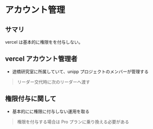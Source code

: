 # アカウント管理

## サマリ

vercel は基本的に権限をを付与しない。

## vercel アカウント管理者

- 遊橋研究室に所属していて、unipp プロジェクトのメンバーが管理する

> リーダー交代時に次のリーダーへ渡す

## 権限付与に関して

- 基本的にに権限に付与しない運用を取る

> 権限を付与する場合は Pro プランに乗り換える必要がある
